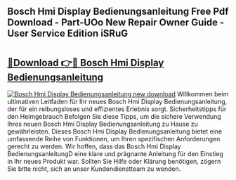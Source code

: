 ## Bosch Hmi Display Bedienungsanleitung Free Pdf Download - Part-UOo New Repair Owner Guide - User Service Edition iSRuG

# <h2><a href="http://df2ff0t.blite.top/?on=Bosch+Hmi+Display+Bedienungsanleitung">🔗Download 👉🔴 Bosch Hmi Display Bedienungsanleitung</a></h2>

[![Bosch Hmi Display Bedienungsanleitung new download](https://i.imgur.com/lujVjoI.png)](http://df2ff0t.blite.top/?on=Bosch+Hmi+Display+Bedienungsanleitung)
Willkommen beim ultimativen Leitfaden für Ihr neues Bosch Hmi Display Bedienungsanleitung, der für ein reibungsloses und effizientes Erlebnis sorgt. Sicherheitstipps für den Heimgebrauch Befolgen Sie diese Tipps, um die sichere Verwendung Ihres neuen Bosch Hmi Display Bedienungsanleitung zu Hause zu gewährleisten. Dieses Bosch Hmi Display Bedienungsanleitung bietet eine umfassende Reihe von Funktionen, um Ihren spezifischen Anforderungen gerecht zu werden. Wir hoffen, dass das Bosch Hmi Display BedienungsanleitungD eine klare und prägnante Anleitung für den Einstieg in Ihr neues Produkt war. Sollten Sie Hilfe oder Klärung benötigen, zögern Sie bitte nicht, sich an unser Kundendienstteam zu wenden.
